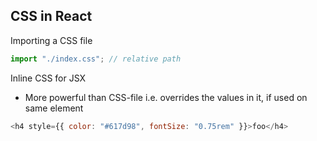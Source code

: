 ## CSS in React

Importing a CSS file

```javascript
import "./index.css"; // relative path
```

Inline CSS for JSX

- More powerful than CSS-file i.e. overrides the values in it, if used on same element

```javascript
<h4 style={{ color: "#617d98", fontSize: "0.75rem" }}>foo</h4>
```
